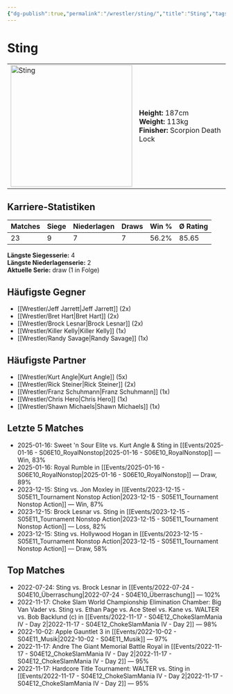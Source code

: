 ```yaml
---
{"dg-publish":true,"permalink":"/wrestler/sting/","title":"Sting","tags":["wrestler"],"noteIcon":""}
---
```



# Sting

<table>
        <tr>
        <td><img src="https://github.com/CptSpaulding1980/choke-slam-wrestling/releases/download/images/Sting.png" width="280" alt="Sting"></td>
        <td>
        <b>Height:</b> 187cm<br>
        <b>Weight:</b> 113kg<br>
        <b>Finisher:</b> Scorpion Death Lock<br>
        </td>
        </tr>
        </table>
        

## Karriere-Statistiken

| Matches | Siege | Niederlagen | Draws | Win % | Ø Rating |
|---------|-------|-------------|-------|-------|-----------|
| 23 | 9 | 7 | 7 | 56.2% | 85.65 |

**Längste Siegesserie:** 4<br>**Längste Niederlagenserie:** 2<br>**Aktuelle Serie:** draw (1 in Folge)


## Häufigste Gegner
- [[Wrestler/Jeff Jarrett\|Jeff Jarrett]] (2x)
- [[Wrestler/Bret Hart\|Bret Hart]] (2x)
- [[Wrestler/Brock Lesnar\|Brock Lesnar]] (2x)
- [[Wrestler/Killer Kelly\|Killer Kelly]] (1x)
- [[Wrestler/Randy Savage\|Randy Savage]] (1x)

## Häufigste Partner
- [[Wrestler/Kurt Angle\|Kurt Angle]] (5x)
- [[Wrestler/Rick Steiner\|Rick Steiner]] (2x)
- [[Wrestler/Franz Schuhmann\|Franz Schuhmann]] (1x)
- [[Wrestler/Chris Hero\|Chris Hero]] (1x)
- [[Wrestler/Shawn Michaels\|Shawn Michaels]] (1x)

## Letzte 5 Matches
- 2025-01-16: Sweet 'n Sour Elite vs. Kurt Angle & Sting in [[Events/2025-01-16 - S06E10_RoyalNonstop\|2025-01-16 - S06E10_RoyalNonstop]] — Win, 83%
- 2025-01-16: Royal Rumble in [[Events/2025-01-16 - S06E10_RoyalNonstop\|2025-01-16 - S06E10_RoyalNonstop]] — Draw, 89%
- 2023-12-15: Sting vs. Jon Moxley in [[Events/2023-12-15 - S05E11_Tournament Nonstop Action\|2023-12-15 - S05E11_Tournament Nonstop Action]] — Win, 87%
- 2023-12-15: Brock Lesnar vs. Sting in [[Events/2023-12-15 - S05E11_Tournament Nonstop Action\|2023-12-15 - S05E11_Tournament Nonstop Action]] — Loss, 82%
- 2023-12-15: Sting vs. Hollywood Hogan in [[Events/2023-12-15 - S05E11_Tournament Nonstop Action\|2023-12-15 - S05E11_Tournament Nonstop Action]] — Draw, 58%

## Top Matches
- 2022-07-24: Sting vs. Brock Lesnar in [[Events/2022-07-24 - S04E10_Überraschung\|2022-07-24 - S04E10_Überraschung]] — 102%
- 2022-11-17: Choke Slam World Championship Elimination Chamber: Big Van Vader vs. Sting vs. Ethan Page vs. Ace Steel vs. Kane vs. WALTER vs. Bob Backlund (c) in [[Events/2022-11-17 - S04E12_ChokeSlamMania IV - Day 2\|2022-11-17 - S04E12_ChokeSlamMania IV - Day 2]] — 98%
- 2022-10-02: Apple Gauntlet 3 in [[Events/2022-10-02 - S04E11_Musik\|2022-10-02 - S04E11_Musik]] — 97%
- 2022-11-17: Andre The Giant Memorial Battle Royal in [[Events/2022-11-17 - S04E12_ChokeSlamMania IV - Day 2\|2022-11-17 - S04E12_ChokeSlamMania IV - Day 2]] — 95%
- 2022-11-17: Hardcore Title Tournament: WALTER vs. Sting in [[Events/2022-11-17 - S04E12_ChokeSlamMania IV - Day 2\|2022-11-17 - S04E12_ChokeSlamMania IV - Day 2]] — 95%
